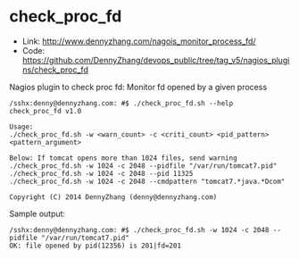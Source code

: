 check_proc_fd
==============

- Link: http://www.dennyzhang.com/nagois_monitor_process_fd/
- Code: https://github.com/DennyZhang/devops_public/tree/tag_v5/nagios_plugins/check_proc_fd

Nagios plugin to check proc fd: Monitor fd opened by a given process

```
/sshx:denny@dennyzhang.com: #$ ./check_proc_fd.sh --help
check_proc_fd v1.0

Usage:
./check_proc_fd.sh -w <warn_count> -c <criti_count> <pid_pattern> <pattern_argument>

Below: If tomcat opens more than 1024 files, send warning
./check_proc_fd.sh -w 1024 -c 2048 --pidfile "/var/run/tomcat7.pid"
./check_proc_fd.sh -w 1024 -c 2048 --pid 11325
./check_proc_fd.sh -w 1024 -c 2048 --cmdpattern "tomcat7.*java.*Dcom"

Copyright (C) 2014 DennyZhang (denny@dennyzhang.com)
```

Sample output:
```
/sshx:denny@dennyzhang.com: #$ ./check_proc_fd.sh -w 1024 -c 2048 --pidfile "/var/run/tomcat7.pid"
OK: file opened by pid(12356) is 201|fd=201
```
